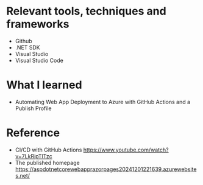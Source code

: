 # Relevant tools, techniques and frameworks
- Github
- .NET SDK
- Visual Studio
- Visual Studio Code

# What I learned
- Automating Web App Deployment to Azure with GitHub Actions and a Publish Profile

# Reference
- CI/CD with GitHub Actions https://www.youtube.com/watch?v=7LkRipTlTzc
- The published homepage https://aspdotnetcorewebapprazorpages20241201221639.azurewebsites.net/
